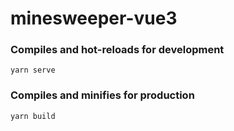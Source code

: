 # minesweeper-vue3

### Compiles and hot-reloads for development
```
yarn serve
```

### Compiles and minifies for production
```
yarn build
```
